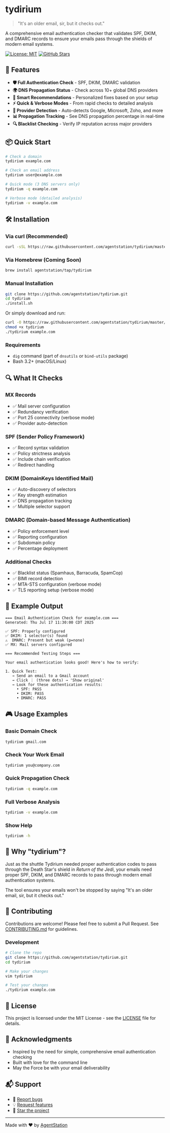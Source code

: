 # tydirium

> "It's an older email, sir, but it checks out."

A comprehensive email authentication checker that validates SPF, DKIM, and DMARC records to ensure your emails pass through the shields of modern email systems.

[![License: MIT](https://img.shields.io/badge/License-MIT-yellow.svg)](https://opensource.org/licenses/MIT)
[![GitHub Stars](https://img.shields.io/github/stars/agentstation/tydirium.svg)](https://github.com/agentstation/tydirium/stargazers)

## 🚀 Features

- **🛡️ Full Authentication Check** - SPF, DKIM, DMARC validation
- **🌍 DNS Propagation Status** - Check across 10+ global DNS providers
- **🎯 Smart Recommendations** - Personalized fixes based on your setup
- **⚡ Quick & Verbose Modes** - From rapid checks to detailed analysis
- **🏢 Provider Detection** - Auto-detects Google, Microsoft, Zoho, and more
- **📊 Propagation Tracking** - See DNS propagation percentage in real-time
- **🔍 Blacklist Checking** - Verify IP reputation across major providers

## 📦 Quick Start

```bash
# Check a domain
tydirium example.com

# Check an email address
tydirium user@example.com

# Quick mode (3 DNS servers only)
tydirium -q example.com

# Verbose mode (detailed analysis)
tydirium -v example.com
```

## 🛠️ Installation

### Via curl (Recommended)

```bash
curl -sSL https://raw.githubusercontent.com/agentstation/tydirium/master/install.sh | bash
```

### Via Homebrew (Coming Soon)

```bash
brew install agentstation/tap/tydirium
```

### Manual Installation

```bash
git clone https://github.com/agentstation/tydirium.git
cd tydirium
./install.sh
```

Or simply download and run:

```bash
curl -O https://raw.githubusercontent.com/agentstation/tydirium/master/tydirium
chmod +x tydirium
./tydirium example.com
```

### Requirements

- `dig` command (part of `dnsutils` or `bind-utils` package)
- Bash 3.2+ (macOS/Linux)

## 🔍 What It Checks

### MX Records
- ✅ Mail server configuration
- ✅ Redundancy verification
- ✅ Port 25 connectivity (verbose mode)
- ✅ Provider auto-detection

### SPF (Sender Policy Framework)
- ✅ Record syntax validation
- ✅ Policy strictness analysis
- ✅ Include chain verification
- ✅ Redirect handling

### DKIM (DomainKeys Identified Mail)
- ✅ Auto-discovery of selectors
- ✅ Key strength estimation
- ✅ DNS propagation tracking
- ✅ Multiple selector support

### DMARC (Domain-based Message Authentication)
- ✅ Policy enforcement level
- ✅ Reporting configuration
- ✅ Subdomain policy
- ✅ Percentage deployment

### Additional Checks
- ✅ Blacklist status (Spamhaus, Barracuda, SpamCop)
- ✅ BIMI record detection
- ✅ MTA-STS configuration (verbose mode)
- ✅ TLS reporting setup (verbose mode)

## 📸 Example Output

```
=== Email Authentication Check for example.com ===
Generated: Thu Jul 17 11:30:00 CDT 2025

✅ SPF: Properly configured
✅ DKIM: 1 selector(s) found
⚠️  DMARC: Present but weak (p=none)
✅ MX: Mail servers configured

=== Recommended Testing Steps ===

Your email authentication looks good! Here's how to verify:

1. Quick Test:
   → Send an email to a Gmail account
   → Click ⋮ (three dots) → 'Show original'
   → Look for these authentication results:
     • SPF: PASS
     • DKIM: PASS
     • DMARC: PASS
```

## 🎮 Usage Examples

### Basic Domain Check
```bash
tydirium gmail.com
```

### Check Your Work Email
```bash
tydirium you@company.com
```

### Quick Propagation Check
```bash
tydirium -q example.com
```

### Full Verbose Analysis
```bash
tydirium -v example.com
```

### Show Help
```bash
tydirium -h
```

## 🌟 Why "tydirium"?

Just as the shuttle Tydirium needed proper authentication codes to pass through the Death Star's shield in *Return of the Jedi*, your emails need proper SPF, DKIM, and DMARC records to pass through modern email authentication systems.

The tool ensures your emails won't be stopped by saying "It's an older email, sir, but it checks out."

## 🤝 Contributing

Contributions are welcome! Please feel free to submit a Pull Request. See [CONTRIBUTING.md](docs/CONTRIBUTING.md) for guidelines.

### Development

```bash
# Clone the repo
git clone https://github.com/agentstation/tydirium.git
cd tydirium

# Make your changes
vim tydirium

# Test your changes
./tydirium example.com
```

## 📝 License

This project is licensed under the MIT License - see the [LICENSE](LICENSE) file for details.

## 🙏 Acknowledgments

- Inspired by the need for simple, comprehensive email authentication checking
- Built with love for the command line
- May the Force be with your email deliverability

## 📬 Support

- 🐛 [Report bugs](https://github.com/agentstation/tydirium/issues)
- 💡 [Request features](https://github.com/agentstation/tydirium/issues)
- 🌟 [Star the project](https://github.com/agentstation/tydirium)

---

Made with ❤️ by [AgentStation](https://agentstation.ai)